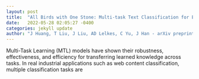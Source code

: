```yaml
---
layout: post
title:  "All Birds with One Stone: Multi-task Text Classification for Efficient Inference with One Forward Pass"
date:   2022-05-28 02:05:27 -0400
categories: jekyll update
author: "J Huang, T Liu, J Liu, AD Lelkes, C Yu, J Han - arXiv preprint arXiv:2205.10744, 2022"
---
```

Multi-Task Learning (MTL) models have shown their robustness, effectiveness, and efficiency for transferring learned knowledge across tasks. In real industrial applications such as web content classification, multiple classification tasks are 